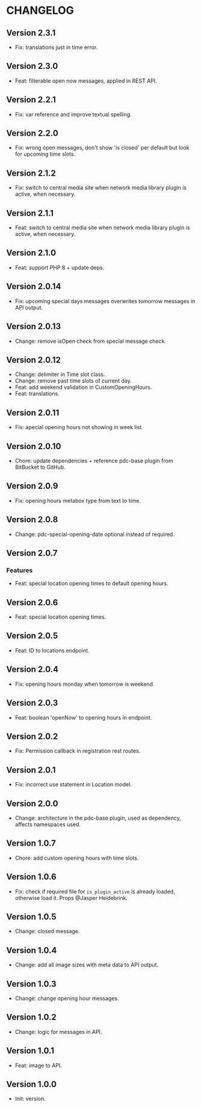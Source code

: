 # CHANGELOG

## Version 2.3.1

- Fix: translations just in time error.

## Version 2.3.0

- Feat: filterable open now messages, applied in REST API.

## Version 2.2.1

- Fix: var reference and improve textual spelling.

## Version 2.2.0

- Fix: wrong open messages, don't show 'is closed' per default but look for upcoming time slots.

## Version 2.1.2

- Fix: switch to central media site when network media library plugin is active, when necessary.

## Version 2.1.1

- Feat: switch to central media site when network media library plugin is active, when necessary.

## Version 2.1.0

- Feat: support PHP 8 + update deps.

## Version 2.0.14

- Fix: upcoming special days messages overwrites tomorrow messages in API output.

## Version 2.0.13

- Change: remove isOpen check from special message check.

## Version 2.0.12

- Change: delimiter in Time slot class.
- Change: remove past time slots of current day.
- Feat: add weekend validation in CustomOpeningHours.
- Feat: translations.

## Version 2.0.11

- Fix: apecial opening hours not showing in week list.

## Version 2.0.10

- Chore: update dependencies + reference pdc-base plugin from BitBucket to GitHub.

## Version 2.0.9

- Fix: opening hours metabox type from text to time.

## Version 2.0.8

- Change: pdc-special-opening-date optional instead of required.

## Version 2.0.7

### Features

- Feat: special location opening times to default opening hours.

## Version 2.0.6

- Feat: special location opening times.

## Version 2.0.5

- Feat: ID to locations endpoint.

## Version 2.0.4

- Fix: opening hours monday when tomorrow is weekend.

## Version 2.0.3

- Feat: boolean 'openNow' to opening hours in endpoint.

## Version 2.0.2

- Fix: Permission callback in registration rest routes.

## Version 2.0.1

- Fix: incorrect use statement in Location model.

## Version 2.0.0

- Change: architecture in the pdc-base plugin, used as dependency, affects namespaces used.

## Version 1.0.7

- Chore: add custom opening hours with time slots.

## Version 1.0.6

- Fix: check if required file for `is_plugin_active` is already loaded, otherwise load it. Props @Jasper Heidebrink.

## Version 1.0.5

- Change: closed message.

## Version 1.0.4

- Change: add all image sizes with meta data to API output.

## Version 1.0.3

- Change: change opening hour messages.

## Version 1.0.2

- Change: logic for messages in API.

## Version 1.0.1

- Feat: image to API.

## Version 1.0.0

- Init: version.
